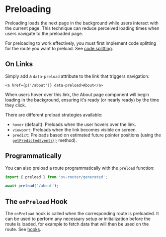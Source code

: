# Preloading

Preloading loads the next page in the background while users interact with the current page. This technique can reduce perceived loading times when users navigate to the preloaded page.

For preloading to work effectively, you must first implement code splitting for the route you want to preload. See [code splitting](./code-splitting.md).

## On Links

Simply add a `data-preload` attribute to the link that triggers navigation:

```svelte
<a href={p('/about')} data-preload>About</a>
```

When users hover over this link, the About page component will begin loading in the background, ensuring it's ready (or nearly ready) by the time they click.

There are different preload strategies available:

- `hover` (default): Preloads when the user hovers over the link.
- `viewport`: Preloads when the link becomes visible on screen.
- `predict`: Preloads based on estimated future pointer positions (using the [`getPredictedEvents()`](https://developer.mozilla.org/en-US/docs/Web/API/PointerEvent/getPredictedEvents) method).

## Programmatically

You can also preload a route programmatically with the `preload` function:

```ts
import { preload } from 'sv-router/generated';

await preload('/about');
```

## The `onPreload` Hook

The `onPreload` hook is called when the corresponding route is preloaded. It can be used to perform any necessary setup or initialization before the route is loaded, for example to fetch data that will then be used on the route. See [hooks](./hooks).

